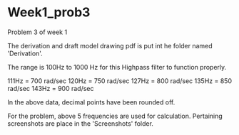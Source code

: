 # Week1_prob3
Problem 3 of week 1


The derivation and draft model drawing pdf is put int he folder named 'Derivation'.

The range is 100Hz to 1000 Hz for this Highpass filter to function properly. 

111Hz   =   700 rad/sec
120Hz   =   750 rad/sec
127Hz   =   800 rad/sec
135Hz   =   850 rad/sec
143Hz   =   900 rad/sec

In the above data, decimal points have been rounded off.

For the problem, above 5 frequencies are used for calculation. Pertaining screenshots are place in the 'Screenshots' folder.
